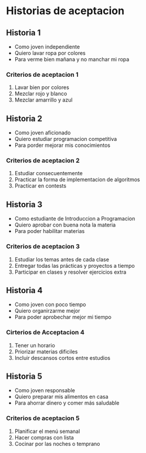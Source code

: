 # Historias de aceptacion

## Historia 1

* Como joven independiente
* Quiero lavar ropa por colores
* Para verme bien mañana y no manchar mi ropa

### Criterios de aceptacion 1

1. Lavar bien por colores
2. Mezclar rojo y blanco
3. Mezclar amarrillo y azul

## Historia 2

* Como joven aficionado
* Quiero estudiar programacion competitiva
* Para porder mejorar mis conocimientos

### Criterios de aceptacion 2

1. Estudiar consecuentemente
2. Practicar la forma de implementacion de algoritmos
3. Practicar en contests

## Historia 3

* Como estudiante de Introduccion a Programacion
* Quiero aprobar con buena nota la materia
* Para poder habilitar materias

### Criterios de aceptacion 3

1. Estudiar los temas antes de cada clase
2. Entregar todas las prácticas y proyectos a tiempo
3. Participar en clases y resolver ejercicios extra

## Historia 4

* Como joven con poco tiempo
* Quiero organirzarme mejor
* Para poder aprobechar mejor mi tiempo

### Cirterios de Acceptacion 4

1. Tener un horario
2. Priorizar materias dificiles
3. Incluir descansos cortos entre estudios

## Historia 5

* Como joven responsable
* Quiero preparar mis alimentos en casa
* Para ahorrar dinero y comer más saludable

### Criterios de aceptacion 5

1. Planificar el menú semanal
2. Hacer compras con lista
3. Cocinar por las noches o temprano
